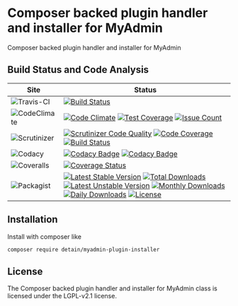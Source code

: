 # Composer backed plugin handler and installer for MyAdmin

Composer backed plugin handler and installer for MyAdmin

## Build Status and Code Analysis

Site          | Status
--------------|---------------------------
![Travis-CI](http://i.is.cc/storage/GYd75qN.png "Travis-CI")     | [![Build Status](https://travis-ci.org/interserver/myadmin-plugin-installer.svg?branch=master)](https://travis-ci.org/interserver/myadmin-plugin-installer)
![CodeClimate](http://i.is.cc/storage/GYlageh.png "CodeClimate")  | [![Code Climate](https://codeclimate.com/github/detain/myadmin-plugin-installer/badges/gpa.svg)](https://codeclimate.com/github/detain/myadmin-plugin-installer) [![Test Coverage](https://codeclimate.com/github/detain/myadmin-plugin-installer/badges/coverage.svg)](https://codeclimate.com/github/detain/myadmin-plugin-installer/coverage) [![Issue Count](https://codeclimate.com/github/detain/myadmin-plugin-installer/badges/issue_count.svg)](https://codeclimate.com/github/detain/myadmin-plugin-installer)
![Scrutinizer](http://i.is.cc/storage/GYeUnux.png "Scrutinizer")   | [![Scrutinizer Code Quality](https://scrutinizer-ci.com/g/interserver/myadmin-plugin-installer/badges/quality-score.png?b=master)](https://scrutinizer-ci.com/g/interserver/myadmin-plugin-installer/?branch=master) [![Code Coverage](https://scrutinizer-ci.com/g/interserver/myadmin-plugin-installer/badges/coverage.png?b=master)](https://scrutinizer-ci.com/g/interserver/myadmin-plugin-installer/?branch=master) [![Build Status](https://scrutinizer-ci.com/g/interserver/myadmin-plugin-installer/badges/build.png?b=master)](https://scrutinizer-ci.com/g/interserver/myadmin-plugin-installer/build-status/master)
![Codacy](http://i.is.cc/storage/GYi66Cx.png "Codacy")        | [![Codacy Badge](https://api.codacy.com/project/badge/Grade/226251fc068f4fd5b4b4ef9a40011d06)](https://www.codacy.com/app/detain/myadmin-plugin-installer) [![Codacy Badge](https://api.codacy.com/project/badge/Coverage/25fa74eb74c947bf969602fcfe87e349)](https://www.codacy.com/app/detain/myadmin-plugin-installer?utm_source=github.com&utm_medium=referral&utm_content=detain/myadmin-plugin-installer&utm_campaign=Badge_Coverage)
![Coveralls](http://i.is.cc/storage/GYjNSim.png "Coveralls")    | [![Coverage Status](https://coveralls.io/repos/github/detain/db_abstraction/badge.svg?branch=master)](https://coveralls.io/github/detain/myadmin-plugin-installer?branch=master)
![Packagist](http://i.is.cc/storage/GYacBEX.png "Packagist")     | [![Latest Stable Version](https://poser.pugx.org/detain/myadmin-plugin-installer/version)](https://packagist.org/packages/detain/myadmin-plugin-installer) [![Total Downloads](https://poser.pugx.org/detain/myadmin-plugin-installer/downloads)](https://packagist.org/packages/detain/myadmin-plugin-installer) [![Latest Unstable Version](https://poser.pugx.org/detain/myadmin-plugin-installer/v/unstable)](//packagist.org/packages/detain/myadmin-plugin-installer) [![Monthly Downloads](https://poser.pugx.org/detain/myadmin-plugin-installer/d/monthly)](https://packagist.org/packages/detain/myadmin-plugin-installer) [![Daily Downloads](https://poser.pugx.org/detain/myadmin-plugin-installer/d/daily)](https://packagist.org/packages/detain/myadmin-plugin-installer) [![License](https://poser.pugx.org/detain/myadmin-plugin-installer/license)](https://packagist.org/packages/detain/myadmin-plugin-installer)


## Installation

Install with composer like

```sh
composer require detain/myadmin-plugin-installer
```

## License

The Composer backed plugin handler and installer for MyAdmin class is licensed under the LGPL-v2.1 license.

